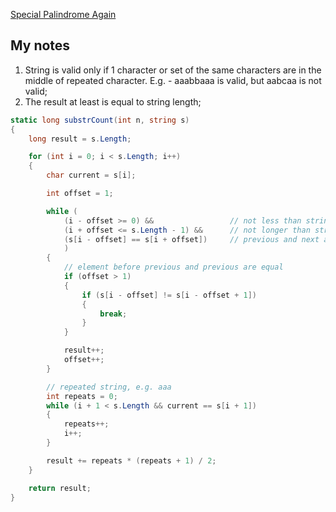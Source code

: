 [Special Palindrome Again](https://www.hackerrank.com/challenges/special-palindrome-again/problem?h_l=interview&playlist_slugs%5B%5D=interview-preparation-kit&playlist_slugs%5B%5D=strings)

## My notes
1. String is valid only if 1 character or set of the same characters are in the middle of repeated character. E.g. - aaabbaaa is valid, but aabcaa is not valid;
2. The result at least is equal to string length;

```csharp
static long substrCount(int n, string s)
{
    long result = s.Length;

    for (int i = 0; i < s.Length; i++)
    {
        char current = s[i];

        int offset = 1;

        while (
            (i - offset >= 0) &&                 // not less than string
            (i + offset <= s.Length - 1) &&      // not longer than string
            (s[i - offset] == s[i + offset])     // previous and next are equal
            ) 
        {
            // element before previous and previous are equal
            if (offset > 1)
            {
                if (s[i - offset] != s[i - offset + 1])
                {
                    break;
                }
            }

            result++;
            offset++;
        }

        // repeated string, e.g. aaa
        int repeats = 0;
        while (i + 1 < s.Length && current == s[i + 1])
        {
            repeats++;
            i++;
        }

        result += repeats * (repeats + 1) / 2;
    }

    return result;
}
```
